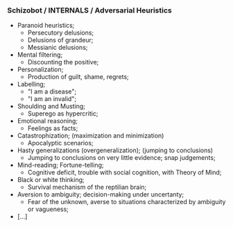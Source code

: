 ### Schizobot / INTERNALS / Adversarial Heuristics
* Paranoid heuristics;
  * Persecutory delusions;
  * Delusions of grandeur;
   * Messianic delusions;
* Mental filtering;
  * Discounting the positive;
* Personalization;
  * Production of guilt, shame, regrets;
* Labelling;
  * "I am a disease";
  * "I am an invalid";
* Shoulding and Musting;
  * Superego as hypercritic;
* Emotional reasoning;
  * Feelings as facts;
* Catastrophization; (maximization and minimization)
  * Apocalyptic scenarios;
* Hasty generalizations (overgeneralization); (jumping to conclusions)
  * Jumping to conclusions on very little evidence; snap judgements;
* Mind-reading; Fortune-telling;
  * Cognitive deficit, trouble with social cognition, with Theory of Mind;
* Black or white thinking;
  * Survival mechanism of the reptilian brain;
* Aversion to ambiguity; decision-making under uncertanty;
  * Fear of the unknown, averse to situations characterized by ambiguity or vagueness;
* [...]
